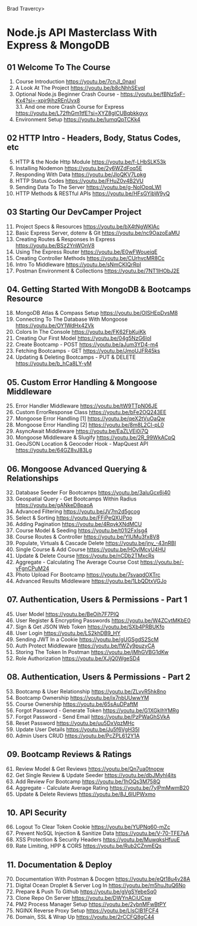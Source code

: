 Brad Travercy>
# Node.js API Masterclass With Express & MongoDB

## 01 Welcome To The Course
1. Course Introduction <https://youtu.be/7cnJI_0naxI>
2. A Look At The Project <https://youtu.be/b8cNhhSEvqI>
3. Optional Node.js Beginner Crash Course - <https://youtu.be/fBNz5xF-Kx4?si=-xpjr9jhzREnUvx8>\
3.1. And one more Crash Course  for Express <https://youtu.be/L72fhGm1tfE?si=XYZ8glCUBqbkkgyx>
4. Environment Setup <https://youtu.be/IumqQpTCKk4>

## 02 HTTP Intro - Headers, Body, Status Codes, etc
5. HTTP & the Node Http Module <https://youtu.be/f-LHbSLK53k>
6. Installing Nodemon <https://youtu.be/2y6WZdFoq5E>
7. Responding With Data <https://youtu.be/JloQKV7Lpkg>
8. HTTP Status Codes <https://youtu.be/FHuZ0v4B2VU>
9. Sending Data To The Server <https://youtu.be/g-NoIOpqLWI>
10. HTTP Methods & RESTful APIs <https://youtu.be/HFsGYibW9yQ>

## 03 Starting Our DevCamper Project
11. Project Specs & Resources <https://youtu.be/bX4tNgWKlAc>
12. Basic Express Server, dotenv & Git <https://youtu.be/nc9OazoEaMU>
13. Creating Routes & Responses In Express <https://youtu.be/BSz2YnWOnV8>
14. Using The Express Router <https://youtu.be/E0wFWoueiqE>
15. Creating Controller Methods <https://youtu.be/CUrhvcMR8Cc>
16. Intro To Middleware <https://youtu.be/sNmCKIQrRpI>
17. Postman Environment & Collections <https://youtu.be/7NT1lHObJ2E>

## 04. Getting Started With MongoDB & Bootcamps Resource
18. MongoDB Atlas & Compass Setup <https://youtu.be/OISHEpDvsM8>
19. Connecting To The Database With Mongoose <https://youtu.be/OY1WdHx42Vk>
20. Colors In The Console <https://youtu.be/FK62FbKujKk>
21. Creating Our First Model <https://youtu.be/04g5NzG6loI>
22. Create Bootcamp - POST <https://youtu.be/aJum3YD4-m4>
23. Fetching Bootcamps - GET <https://youtu.be/JmoUJFR45ks>
24. Updating & Deleting Bootcamps - PUT & DELETE <https://youtu.be/b_hCa8LY-yM>

## 05. Custom Error Handling & Mongoose Middleware
25. Error Handler Middleware <https://youtu.be/tW9TTpN06JE>
26. Custom ErrorResponse Class <https://youtu.be/bFe2OQ243EE>
27. Mongoose Error Handling [1] <https://youtu.be/qeX2tVuOaQw>
28. Mongoose Error Handling [2] <https://youtu.be/8m8L2CI-pL0>
29. AsyncAwait Middleware <https://youtu.be/EaZLVEi0i7Q>
30. Mongoose Middleware & Slugify <https://youtu.be/2R_99WkACpQ>
31. GeoJSON Location & Geocoder Hook - MapQuest API <https://youtu.be/64GZ8vJ83Lg>

## 06. Mongoose Advanced Querying & Relationships
32. Database Seeder For Bootcamps <https://youtu.be/3aluGcx6j40>
33. Geospatial Query - Get Bootcamps Within Radius <https://youtu.be/gANkeD8paoA>
34. Advanced Filtering <https://youtu.be/JV7m2d5gcog>
35. Select & Sorting <https://youtu.be/FFiPeQXUPqo>
36. Adding Pagination <https://youtu.be/4RqykXNdMCU>
37. Course Model & Seeding <https://youtu.be/t01l2FxIsg4>
38. Course Routes & Controller <https://youtu.be/YIUMu3fx8V8>
39. Populate, Virtuals & Cascade Delete <https://youtu.be/jny_-43nRBI>
40. Single Course & Add Course <https://youtu.be/HOvlMcvU4HU>
41. Update & Delete Course <https://youtu.be/nCDb2TMxcRs>
42. Aggregate - Calculating The Average Course Cost <https://youtu.be/-yFgnCPuM24>
43. Photo Upload For Bootcamp <https://youtu.be/7svaqdOXTrc>
44. Advanced Results Middleware <https://youtu.be/1LbQDtxVGJo>

## 07. Authentication, Users & Permissions - Part 1
45. User Model <https://youtu.be/BeOih7F7PlQ>
46. User Register & Encrypting Passwords <https://youtu.be/W4ZCvtMKbE0>
47. Sign & Get JSON Web Token <https://youtu.be/SXb4PRBUKfo>
48. User Login  <https://youtu.be/LS2khDB9_HY>
49. Sending JWT In a Cookie <https://youtu.be/gUGSgdS2ScM>
50. Auth Protect Middleware <https://youtu.be/fWZy9puzyCA>
51. Storing The Token In Postman <https://youtu.be/jMhGVBG1dKw>
52. Role Authorization <https://youtu.be/XJjQ0WgeSD4>

## 08. Authentication, Users & Permissions - Part 2
53. Bootcamp & User Relationship <https://youtu.be/ZLvvR5hk8no>
54. Bootcamp Ownership <https://youtu.be/ix7nbUUwwYM>
55. Course Ownership <https://youtu.be/65sAuDPaftM>
56. Forgot Password - Generate Token <https://youtu.be/G1XGkIhYMRg>
57. Forgot Password - Send Email <https://youtu.be/PzPWaGhSVkA>
58. Reset Password <https://youtu.be/uu5DxVqzMHc>
59. Update User Details <https://youtu.be/Ju5f6VgH35I>
60. Admin Users CRUD <https://youtu.be/PcZPL612Y1A>

## 09. Bootcamp Reviews & Ratings
61. Review Model & Get Reviews <https://youtu.be/Qn7ua0tnopw>
62. Get Single Review & Update Seeder <https://youtu.be/dbJMyhl4its>
63. Add Review For Bootcamp <https://youtu.be/1hOQs3M758Q>
64. Aggregate - Calculate Average Rating <https://youtu.be/7ylPmMwmB20>
65. Update & Delete Reviews <https://youtu.be/8J_6lUPWxmo>

## 10. API Security
66. Logout To Clear Token Cookie <https://youtu.be/YUPNq60-mZc>
67. Prevent NoSQL Injection & Sanitize Data <https://youtu.be/V-70-TFE7sA>
68. XSS Protection & Security Headers <https://youtu.be/MuwqksHfuuE>
69. Rate Limiting, HPP & CORS <https://youtu.be/Rub2CZnmEQs>

## 11. Documentation & Deploy
70. Documentation With Postman & Docgen <https://youtu.be/eQt18u4v28A>
71. Digital Ocean Droplet & Server Log In <https://youtu.be/m5huJtuQ6No>
72. Prepare & Push To Github <https://youtu.be/gVgSYebeSq0>
73. Clone Repo On Server <https://youtu.be/DWYnACiUCsw>
74. PM2 Process Manager Setup <https://youtu.be/2ybnMFwBtPY>
75. NGINX Reverse Proxy Setup <https://youtu.be/LIsCIB1FCF4>
76. Domain, SSL & Wrap Up <https://youtu.be/2rCCFQ8gC44>
